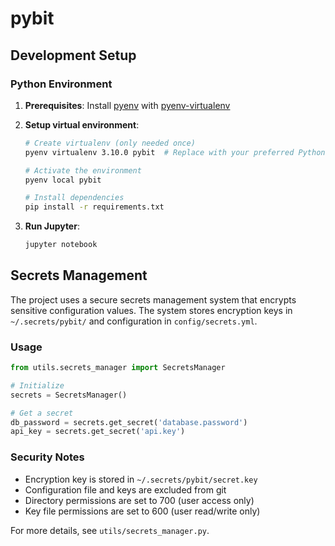 # pybit

## Development Setup

### Python Environment

1. **Prerequisites**: Install [pyenv](https://github.com/pyenv/pyenv) with [pyenv-virtualenv](https://github.com/pyenv/pyenv-virtualenv)

2. **Setup virtual environment**:
   ```bash
   # Create virtualenv (only needed once)
   pyenv virtualenv 3.10.0 pybit  # Replace with your preferred Python version
   
   # Activate the environment
   pyenv local pybit
   
   # Install dependencies
   pip install -r requirements.txt
   ```

3. **Run Jupyter**:
   ```bash
   jupyter notebook
   ```

## Secrets Management

The project uses a secure secrets management system that encrypts sensitive configuration values. The system stores encryption keys in `~/.secrets/pybit/` and configuration in `config/secrets.yml`.

### Usage

```python
from utils.secrets_manager import SecretsManager

# Initialize
secrets = SecretsManager()

# Get a secret
db_password = secrets.get_secret('database.password')
api_key = secrets.get_secret('api.key')
```

### Security Notes

- Encryption key is stored in `~/.secrets/pybit/secret.key`
- Configuration file and keys are excluded from git
- Directory permissions are set to 700 (user access only)
- Key file permissions are set to 600 (user read/write only)

For more details, see `utils/secrets_manager.py`.
